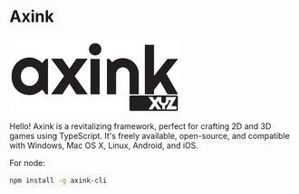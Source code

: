 # Axink

![axink](axink-logo-dark.png)

Hello! Axink is a revitalizing framework, perfect for crafting 2D and 3D games using TypeScript. It's freely available, open-source, and compatible with Windows, Mac OS X, Linux, Android, and iOS.


For node:
```bash
npm install -g axink-cli
```